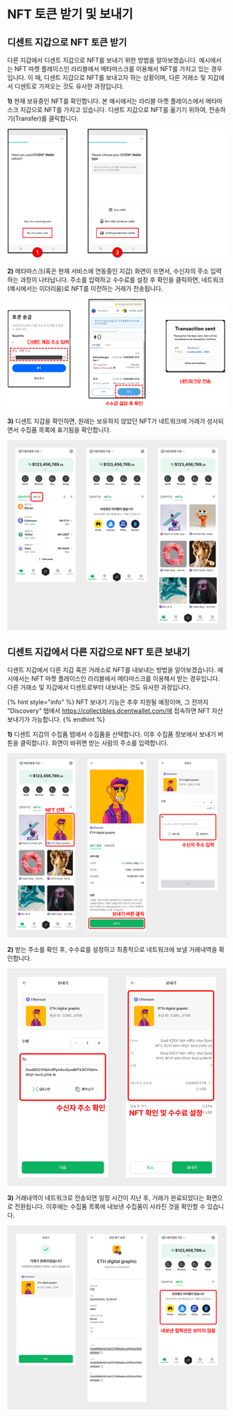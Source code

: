 # NFT 토큰 받기 및 보내기

## 디센트 지갑으로 NFT 토큰 받기 <a href="#receiving-an-nft-token-to-dcent-wallet" id="receiving-an-nft-token-to-dcent-wallet"></a>

다른 지갑에서 디센트 지갑으로 NFT를 보내기 위한 방법을 알아보겠습니다. 예시에서는 NFT 마켓 플레이스인 라리블에서 메타마스크를 이용해서 NFT를 가지고 있는 경우입니다. 이 때, 디센트 지갑으로 NFT를 보내고자 하는 상황이며, 다른 거래소 및 지갑에서 디센트로 가져오는 것도 유사한 과정입니다.

**1)** 현재 보유중인 NFT를 확인합니다. 본 예시에서는 라리블 마켓 플레이스에서 메타마스크 지갑으로 NFT를 가지고 있습니다. 디센트 지갑으로 NFT를 옮기기 위하여, 전송하기(Transfer)를 클릭합니다.

<div align="left"><img src="../.gitbook/assets/그림1 (1).png" alt=""></div>

**2)** 메타마스크(혹은 현재 서비스에 연동중인 지갑) 화면이 뜨면서, 수신자의 주소 입력하는 과정이 나타납니다. 주소를 입력하고 수수료를 설정 후 확인을 클릭하면, 네트워크 (예시에서는 이더리움)로 NFT를 이전하는 거래가 전송됩니다.

<div align="left"><img src="../.gitbook/assets/그림2 (1) (1) (1) (1).png" alt=""></div>

**3)** 디센트 지갑을 확인하면, 원래는 보유하지 않았던 NFT가 네트워크에 거래가 성사되면서 수집품 목록에 표기됨을 확인합니다.

![](<../.gitbook/assets/12 (6).png>)

## 디센트 지갑에서 다른 지갑으로 NFT 토큰 보내기 <a href="#sending-an-nft-token-from-dcent-wallet-to-another-wallet" id="sending-an-nft-token-from-dcent-wallet-to-another-wallet"></a>

디센트 지갑에서 다른 지갑 혹은 거래소로 NFT를 내보내는 방법을 알아보겠습니다. 예시에서는 NFT 마켓 플레이스인 라리블에서 메타마스크를 이용해서 받는 경우입니다. 다른 거래소 및 지갑에서 디센트로부터 내보내는 것도 유사한 과정입니다.

{% hint style="info" %}
NFT 보내기 기능은 추후 지원될 예정이며, 그 전까지 "Discovery" 탭에서 https://collectibles.dcentwallet.com/에 접속하면 NFT 자산 보내기가 가능합니다.
{% endhint %}

**1)** 디센트 지갑의 수집품 탭에서 수집품을 선택합니다. 이후 수집품 정보에서 보내기 버튼을 클릭합니다. 화면이 바뀌면 받는 사람의 주소를 입력합니다.

![](<../.gitbook/assets/13 (5).png>)

**2)** 받는 주소를 확인 후, 수수료를 설정하고 최종적으로 네트워크에 보낼 거래내역을 확인합니다.

![](<../.gitbook/assets/14 (4).png>)

**3)** 거래내역이 네트워크로 전송되면 일정 시간이 지난 후, 거래가 완료되었다는 화면으로 전환됩니다. 이후에는 수집품 목록에 내보낸 수집품이 사라진 것을 확인할 수 있습니다.

![](<../.gitbook/assets/15 (3).png>)
